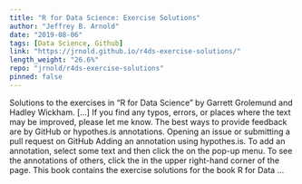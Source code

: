 ```yaml
---
title: "R for Data Science: Exercise Solutions"
author: "Jeffrey B. Arnold"
date: "2019-08-06"
tags: [Data Science, Github]
link: "https://jrnold.github.io/r4ds-exercise-solutions/"
length_weight: "26.6%"
repo: "jrnold/r4ds-exercise-solutions"
pinned: false
---
```


Solutions to the exercises in “R for Data Science” by Garrett Grolemund and Hadley Wickham. [...] If you find any typos, errors, or places where the text may be improved, please let me know. The best ways to provide feedback are by GitHub or hypothes.is annotations. Opening an issue or submitting a pull request on GitHub Adding an annotation using hypothes.is. To add an annotation, select some text and then click the on the pop-up menu. To see the annotations of others, click the in the upper right-hand corner of the page. This book contains the exercise solutions for the book R for Data ...

